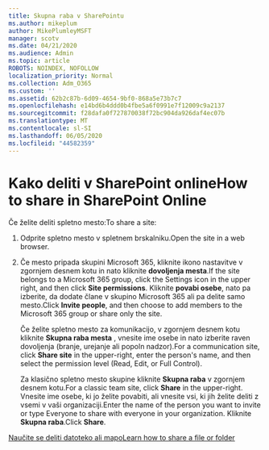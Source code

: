 ```yaml
---
title: Skupna raba v SharePointu
ms.author: mikeplum
author: MikePlumleyMSFT
manager: scotv
ms.date: 04/21/2020
ms.audience: Admin
ms.topic: article
ROBOTS: NOINDEX, NOFOLLOW
localization_priority: Normal
ms.collection: Adm_O365
ms.custom: ''
ms.assetid: 62b2c87b-6d09-4654-9bf0-868a5e73b7c7
ms.openlocfilehash: e14bd6b4ddd0b4fbe5a6f0991e7f12009c9a2137
ms.sourcegitcommit: f28dafa0f727870038f72bc904da926daf4ec07b
ms.translationtype: MT
ms.contentlocale: sl-SI
ms.lasthandoff: 06/05/2020
ms.locfileid: "44582359"
---
```

# <a name="how-to-share-in-sharepoint-online"></a><span data-ttu-id="309a8-102">Kako deliti v SharePoint online</span><span class="sxs-lookup"><span data-stu-id="309a8-102">How to share in SharePoint Online</span></span>

<span data-ttu-id="309a8-103">Če želite deliti spletno mesto:</span><span class="sxs-lookup"><span data-stu-id="309a8-103">To share a site:</span></span>
  
1. <span data-ttu-id="309a8-104">Odprite spletno mesto v spletnem brskalniku.</span><span class="sxs-lookup"><span data-stu-id="309a8-104">Open the site in a web browser.</span></span>
    
2. <span data-ttu-id="309a8-105">Če mesto pripada skupini Microsoft 365, kliknite ikono nastavitve v zgornjem desnem kotu in nato kliknite **dovoljenja mesta**.</span><span class="sxs-lookup"><span data-stu-id="309a8-105">If the site belongs to a Microsoft 365 group, click the Settings icon in the upper right, and then click **Site permissions**.</span></span> <span data-ttu-id="309a8-106">Kliknite **povabi osebe**, nato pa izberite, da dodate člane v skupino Microsoft 365 ali pa delite samo mesto.</span><span class="sxs-lookup"><span data-stu-id="309a8-106">Click **Invite people**, and then choose to add members to the Microsoft 365 group or share only the site.</span></span> 
    
    <span data-ttu-id="309a8-107">Če želite spletno mesto za komunikacijo, v zgornjem desnem kotu kliknite **Skupna raba mesta** , vnesite ime osebe in nato izberite raven dovoljenja (branje, urejanje ali popoln nadzor).</span><span class="sxs-lookup"><span data-stu-id="309a8-107">For a communication site, click **Share site** in the upper-right, enter the person's name, and then select the permission level (Read, Edit, or Full Control).</span></span> 
    
    <span data-ttu-id="309a8-108">Za klasično spletno mesto skupine kliknite **Skupna raba** v zgornjem desnem kotu.</span><span class="sxs-lookup"><span data-stu-id="309a8-108">For a classic team site, click **Share** in the upper-right.</span></span> <span data-ttu-id="309a8-109">Vnesite ime osebe, ki jo želite povabiti, ali vnesite vsi, ki jih želite deliti z vsemi v vaši organizaciji.</span><span class="sxs-lookup"><span data-stu-id="309a8-109">Enter the name of the person you want to invite or type Everyone to share with everyone in your organization.</span></span> <span data-ttu-id="309a8-110">Kliknite **Skupna raba**.</span><span class="sxs-lookup"><span data-stu-id="309a8-110">Click **Share**.</span></span>
    
[<span data-ttu-id="309a8-111">Naučite se deliti datoteko ali mapo</span><span class="sxs-lookup"><span data-stu-id="309a8-111">Learn how to share a file or folder</span></span>](https://go.microsoft.com/fwlink/?linkid=511430)
  

